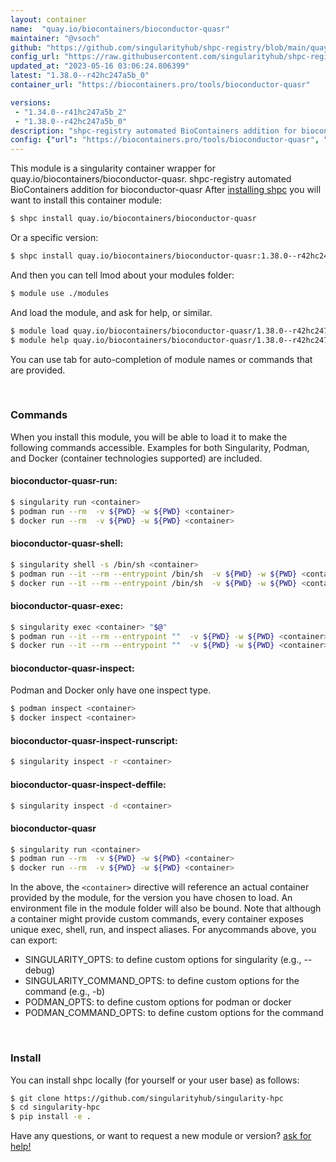 ```yaml
---
layout: container
name:  "quay.io/biocontainers/bioconductor-quasr"
maintainer: "@vsoch"
github: "https://github.com/singularityhub/shpc-registry/blob/main/quay.io/biocontainers/bioconductor-quasr/container.yaml"
config_url: "https://raw.githubusercontent.com/singularityhub/shpc-registry/main/quay.io/biocontainers/bioconductor-quasr/container.yaml"
updated_at: "2023-05-16 03:06:24.806399"
latest: "1.38.0--r42hc247a5b_0"
container_url: "https://biocontainers.pro/tools/bioconductor-quasr"

versions:
 - "1.34.0--r41hc247a5b_2"
 - "1.38.0--r42hc247a5b_0"
description: "shpc-registry automated BioContainers addition for bioconductor-quasr"
config: {"url": "https://biocontainers.pro/tools/bioconductor-quasr", "maintainer": "@vsoch", "description": "shpc-registry automated BioContainers addition for bioconductor-quasr", "latest": {"1.38.0--r42hc247a5b_0": "sha256:360caa19c57247149be4105348e087169d95eb5b7968d10deac6d810826da7c9"}, "tags": {"1.34.0--r41hc247a5b_2": "sha256:f0a06ec8246db558b45cfd3dd3ca8e329620ff4edc5c1a32b5da1ad4c2a7dcce", "1.38.0--r42hc247a5b_0": "sha256:360caa19c57247149be4105348e087169d95eb5b7968d10deac6d810826da7c9"}, "docker": "quay.io/biocontainers/bioconductor-quasr"}
---
```


This module is a singularity container wrapper for quay.io/biocontainers/bioconductor-quasr.
shpc-registry automated BioContainers addition for bioconductor-quasr
After [installing shpc](#install) you will want to install this container module:


```bash
$ shpc install quay.io/biocontainers/bioconductor-quasr
```

Or a specific version:

```bash
$ shpc install quay.io/biocontainers/bioconductor-quasr:1.38.0--r42hc247a5b_0
```

And then you can tell lmod about your modules folder:

```bash
$ module use ./modules
```

And load the module, and ask for help, or similar.

```bash
$ module load quay.io/biocontainers/bioconductor-quasr/1.38.0--r42hc247a5b_0
$ module help quay.io/biocontainers/bioconductor-quasr/1.38.0--r42hc247a5b_0
```

You can use tab for auto-completion of module names or commands that are provided.

<br>

### Commands

When you install this module, you will be able to load it to make the following commands accessible.
Examples for both Singularity, Podman, and Docker (container technologies supported) are included.

#### bioconductor-quasr-run:

```bash
$ singularity run <container>
$ podman run --rm  -v ${PWD} -w ${PWD} <container>
$ docker run --rm  -v ${PWD} -w ${PWD} <container>
```

#### bioconductor-quasr-shell:

```bash
$ singularity shell -s /bin/sh <container>
$ podman run --it --rm --entrypoint /bin/sh  -v ${PWD} -w ${PWD} <container>
$ docker run --it --rm --entrypoint /bin/sh  -v ${PWD} -w ${PWD} <container>
```

#### bioconductor-quasr-exec:

```bash
$ singularity exec <container> "$@"
$ podman run --it --rm --entrypoint ""  -v ${PWD} -w ${PWD} <container> "$@"
$ docker run --it --rm --entrypoint ""  -v ${PWD} -w ${PWD} <container> "$@"
```

#### bioconductor-quasr-inspect:

Podman and Docker only have one inspect type.

```bash
$ podman inspect <container>
$ docker inspect <container>
```

#### bioconductor-quasr-inspect-runscript:

```bash
$ singularity inspect -r <container>
```

#### bioconductor-quasr-inspect-deffile:

```bash
$ singularity inspect -d <container>
```



#### bioconductor-quasr

```bash
$ singularity run <container>
$ podman run --rm  -v ${PWD} -w ${PWD} <container>
$ docker run --rm  -v ${PWD} -w ${PWD} <container>
```


In the above, the `<container>` directive will reference an actual container provided
by the module, for the version you have chosen to load. An environment file in the
module folder will also be bound. Note that although a container
might provide custom commands, every container exposes unique exec, shell, run, and
inspect aliases. For anycommands above, you can export:

 - SINGULARITY_OPTS: to define custom options for singularity (e.g., --debug)
 - SINGULARITY_COMMAND_OPTS: to define custom options for the command (e.g., -b)
 - PODMAN_OPTS: to define custom options for podman or docker
 - PODMAN_COMMAND_OPTS: to define custom options for the command

<br>

### Install

You can install shpc locally (for yourself or your user base) as follows:

```bash
$ git clone https://github.com/singularityhub/singularity-hpc
$ cd singularity-hpc
$ pip install -e .
```

Have any questions, or want to request a new module or version? [ask for help!](https://github.com/singularityhub/singularity-hpc/issues)